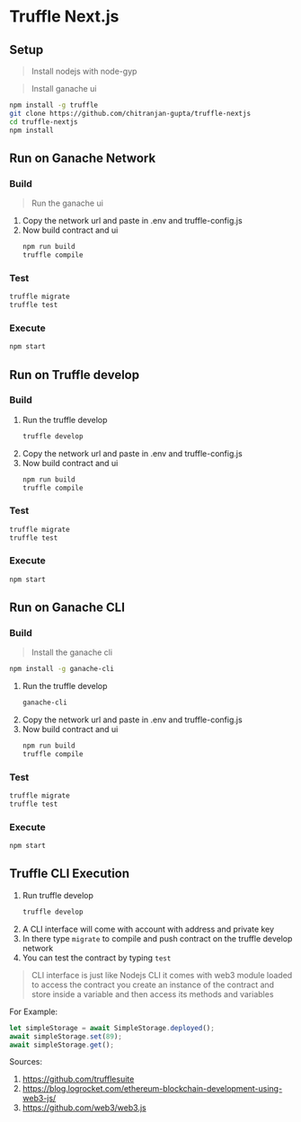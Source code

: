 # Truffle Next.js

## Setup

> Install nodejs with node-gyp

> Install ganache ui

```bash
npm install -g truffle
git clone https://github.com/chitranjan-gupta/truffle-nextjs
cd truffle-nextjs
npm install
```

## Run on Ganache Network

### Build

> Run the ganache ui

1. Copy the network url and paste in .env and truffle-config.js
2. Now build contract and ui
   ```bash
   npm run build
   truffle compile
   ```

### Test

```bash
truffle migrate
truffle test
```

### Execute

```bash
npm start
```

## Run on Truffle develop

### Build

1. Run the truffle develop
   ```bash
   truffle develop
   ```
1. Copy the network url and paste in .env and truffle-config.js
1. Now build contract and ui
   ```bash
   npm run build
   truffle compile
   ```

### Test

```bash
truffle migrate
truffle test
```

### Execute

```bash
npm start
```

## Run on Ganache CLI

### Build
> Install the ganache cli

```bash
npm install -g ganache-cli
```

1. Run the truffle develop
   ```bash
   ganache-cli
   ```
1. Copy the network url and paste in .env and truffle-config.js
1. Now build contract and ui
   ```bash
   npm run build
   truffle compile
   ```

### Test

```bash
truffle migrate
truffle test
```

### Execute

```bash
npm start
```

## Truffle CLI Execution

1. Run truffle develop
   ```bash
   truffle develop
   ```
2. A CLI interface will come with account with address and private key
3. In there type `migrate` to compile and push contract on the truffle develop network
4. You can test the contract by typing `test`

> CLI interface is just like Nodejs CLI it comes with web3 module loaded to access the contract you
> create an instance of the contract and store inside a variable and then access its methods and variables

For Example:
```javascript
let simpleStorage = await SimpleStorage.deployed();
await simpleStorage.set(89);
await simpleStorage.get();
```

Sources:
1. https://github.com/trufflesuite
2. https://blog.logrocket.com/ethereum-blockchain-development-using-web3-js/
3. https://github.com/web3/web3.js
